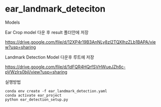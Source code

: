# ear_landmark_deteciton

Models 

Ear Crop model 다운 후 result 폴더안에 저장

https://drive.google.com/file/d/12XP4r19B3AnNLy8zl2TQXlhzZLb1BAPA/view?usp=sharing

Landmark Detection Model 다운후 루트에 저장

https://drive.google.com/file/d/1dFQR4HQrfSVHWueJZh6c-pVWzIrs0bjl/view?usp=sharing

실행방법
```
conda env create -f ear_landmark_detection.yaml
conda activate ear_project
python ear_detection_setup.py
```
